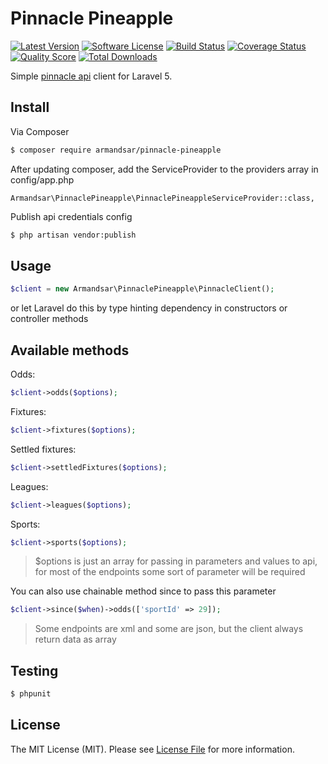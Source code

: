 # Pinnacle Pineapple

[![Latest Version](https://img.shields.io/github/release/armandsar/pinnacle-pineapple.svg?style=flat-square)](https://github.com/armandsar/pinnacle-pineapple/releases)
[![Software License](https://img.shields.io/badge/license-MIT-brightgreen.svg?style=flat-square)](LICENSE.md)
[![Build Status](https://img.shields.io/travis/armandsar/pinnacle-pineapple/master.svg?style=flat-square)](https://travis-ci.org/armandsar/pinnacle-pineapple)
[![Coverage Status](https://img.shields.io/scrutinizer/coverage/g/armandsar/pinnacle-pineapple.svg?style=flat-square)](https://scrutinizer-ci.com/g/armandsar/pinnacle-pineapple/code-structure)
[![Quality Score](https://img.shields.io/scrutinizer/g/armandsar/pinnacle-pineapple.svg?style=flat-square)](https://scrutinizer-ci.com/g/armandsar/pinnacle-pineapple)
[![Total Downloads](https://img.shields.io/packagist/dt/armandsar/pinnacle-pineapple.svg?style=flat-square)](https://packagist.org/packages/armandsar/pinnacle-pineapple)

Simple [pinnacle api](http://www.pinnaclesports.com/en/api/manual) client for Laravel 5.

## Install

Via Composer

``` bash
$ composer require armandsar/pinnacle-pineapple
```

After updating composer, add the ServiceProvider to the providers array in config/app.php

```
Armandsar\PinnaclePineapple\PinnaclePineappleServiceProvider::class,
```

Publish api credentials config

``` bash
$ php artisan vendor:publish
```

## Usage

``` php
$client = new Armandsar\PinnaclePineapple\PinnacleClient();
```

or let Laravel do this by type hinting dependency in constructors or controller methods

## Available methods

Odds:
``` php
$client->odds($options);
```

Fixtures:
``` php
$client->fixtures($options);
```

Settled fixtures:
``` php
$client->settledFixtures($options);
```

Leagues:
``` php
$client->leagues($options);
```

Sports:
``` php
$client->sports($options);
```

> $options is just an array for passing in parameters and values to api, for most of the endpoints some sort of parameter will be required

You can also use chainable method since to pass this parameter

``` php
$client->since($when)->odds(['sportId' => 29]);
```


> Some endpoints are xml and some are json, but the client always return data as array

## Testing

``` bash
$ phpunit
```

## License

The MIT License (MIT). Please see [License File](LICENSE.md) for more information.

